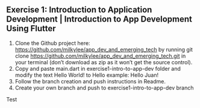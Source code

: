 ## Exercise 1: Introduction to Application Development | Introduction to App Development Using Flutter

1.	Clone the Github project here: https://github.com/milkylee/app_dev_and_emerging_tech by running git clone https://github.com/milkylee/app_dev_and_emerging_tech.git in your terminal (don’t download as zip as it won’t get the source control).
2.	Copy and paste main.dart in exercise1-intro-to-app-dev folder and modify the text Hello World! to Hello <your-name> example: Hello Juan!
3.	Follow the branch creation and push instructions in Readme.
4.	Create your own branch and push to exercise1-intro-to-app-dev branch

Test